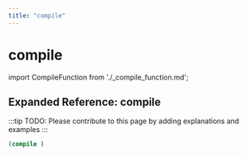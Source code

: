 ```yaml
---
title: "compile"
---
```


# compile

import CompileFunction from './_compile_function.md';

<CompileFunction />

## Expanded Reference: compile

:::tip
TODO: Please contribute to this page by adding explanations and examples
:::

```lisp
(compile )
```
